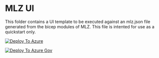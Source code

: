 # MLZ UI

This folder contains a UI template to be executed against an mlz.json file generated from the bicep modules of MLZ. This file is intented for use as a quickstart only.

[![Deploy To Azure](../../../docs/images/deploytoazure.svg?sanitize=true)](https://portal.azure.com/#blade/Microsoft_Azure_CreateUIDef/CustomDeploymentBlade/uri/https%3A%2F%2Fraw.githubusercontent.com%2FAzure%2Fmissionlz%2Fglenn%2FuiDeploy%2Fsrc%2Fbicep%2Fmlz.json/uiFormDefinitionUri/https%3A%2F%2Fraw.githubusercontent.com%2FAzure%2Fmissionlz%2Fglenn%2FuiDeploy%2Fsrc%2Fbicep%2Fui%2Fmlz-portal.json)

[![Deploy To Azure Gov](../../../docs/images/deploytoazuregov.svg?sanitize=true)](https://portal.azure.us/#blade/Microsoft_Azure_CreateUIDef/CustomDeploymentBlade/uri/https%3A%2F%2Fraw.githubusercontent.com%2FAzure%2Fmissionlz%2Fglenn%2FuiDeploy%2Fsrc%2Fbicep%2Fmlz.json/uiFormDefinitionUri/https%3A%2F%2Fraw.githubusercontent.com%2FAzure%2Fmissionlz%2Fglenn%2FuiDeploy%2Fsrc%2Fbicep%2Fui%2Fmlz-portal.json)